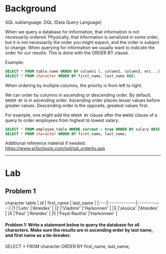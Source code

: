# Background
SQL sublanguage: DQL (Data Query Language)

When we query a database for information, that information is not necessarily ordered. Physically,
that information is serialized in some order, but it is not necessarily the order you might expect, and the
order is subject to change. When querying for information we usually want to indicate the order for our results.
This is done with the ORDER BY clause.

Example:
```sql
SELECT * FROM table_name ORDER BY column1 [, column2, column3, etc...] [ASC|DESC]
SELECT * FROM character ORDER BY first_name, last_name ASC;
```

When ordering by multiple columns, the priority is from left to right.

We can order by columns in ascending or descending order. By default, `ORDER BY` is in ascending order. Ascending
order places lesser values before greater values. Descending order is the opposite, greatest values first.

For example, one might add the `ORDER BY` clause after the `WHERE` clause of a query to order employees from highest to
lowest salary:
```sql
SELECT * FROM employee_table WHERE current = true ORDER BY salary DESC
SELECT * FROM character ORDER BY first_name, last_name;
```

Additional reference material if needed: https://www.w3schools.com/sql/sql_orderby.asp

- - - 

# Lab

## Problem 1
character table
| id |  first_name  |  last_name  |
|----|--------------|-------------|
|1   |'Leto'        |'Atreides'   |
|2   |'Vladimir'    |'Harkonnen'  |
|3   |'Jessica'     |'Atreides'   |
|4   |'Paul'        |'Atreides'   |
|5   |'Feyd-Rautha' |'Harkonnen'  |

#### Problem 1: Write a statement below to query the database for all characters. Make sure the results are in ascending order by last name, and first name as a tie-breaker.
SELECT * FROM character ORDER BY first_name, last_name;
